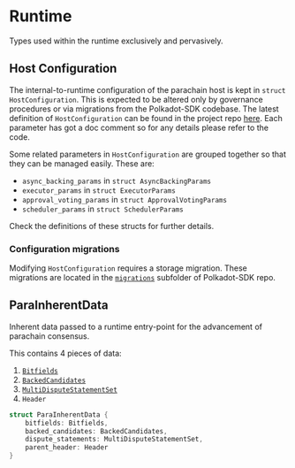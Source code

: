 # Runtime

Types used within the runtime exclusively and pervasively.

## Host Configuration

The internal-to-runtime configuration of the parachain host is kept in `struct HostConfiguration`. This is expected to
be altered only by governance procedures or via migrations from the Polkadot-SDK codebase. The latest definition of
`HostConfiguration` can be found in the project repo
[here](https://github.com/paritytech/polkadot-sdk/blob/master/polkadot/runtime/parachains/src/configuration.rs). Each
parameter has got a doc comment so for any details please refer to the code.

Some related parameters in `HostConfiguration` are grouped together so that they can be managed easily. These are:
* `async_backing_params` in `struct AsyncBackingParams`
* `executor_params` in `struct ExecutorParams`
* `approval_voting_params` in `struct ApprovalVotingParams`
* `scheduler_params` in `struct SchedulerParams`

Check the definitions of these structs for further details.

### Configuration migrations
Modifying `HostConfiguration` requires a storage migration. These migrations are located in the
[`migrations`](https://github.com/paritytech/polkadot-sdk/blob/master/polkadot/runtime/parachains/src/configuration.rs)
subfolder of Polkadot-SDK repo.

## ParaInherentData

Inherent data passed to a runtime entry-point for the advancement of parachain consensus.

This contains 4 pieces of data:
1. [`Bitfields`](availability.md#signed-availability-bitfield)
2. [`BackedCandidates`](backing.md#backed-candidate)
3. [`MultiDisputeStatementSet`](disputes.md#multidisputestatementset)
4. `Header`

```rust
struct ParaInherentData {
	bitfields: Bitfields,
	backed_candidates: BackedCandidates,
	dispute_statements: MultiDisputeStatementSet,
	parent_header: Header
}
```

